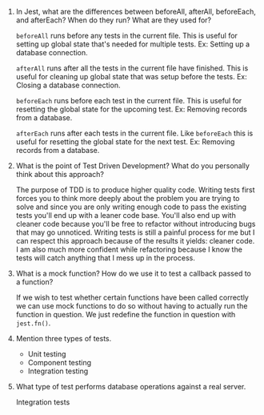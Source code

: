 <!-- Answers to the Short Answer Essay Questions go here -->


1. In Jest, what are the differences between beforeAll, afterAll, beforeEach, and afterEach? When do they run? What are they used for?

    `beforeAll` runs before any tests in the current file. This is useful for setting up global state that's needed for multiple tests. Ex: Setting up a database connection.

    `afterAll` runs after all the tests in the current file have finished. This is useful for cleaning up global state that was setup before the tests. Ex: Closing a database connection.

    `beforeEach` runs before each test in the current file. This is useful for resetting the global state for the upcoming test. Ex: Removing records from a database.

    `afterEach` runs after each tests in the current file. Like `beforeEach` this is useful for resetting the global state for the next test. Ex: Removing records from a database.

1. What is the point of Test Driven Development? What do you personally think about this approach?

    The purpose of TDD is to produce higher quality code. Writing tests first forces you to think more deeply about the problem you are trying to solve and since you are only writing enough code to pass the existing tests you'll end up with a leaner code base. You'll also end up with cleaner code because you'll be free to refactor without introducing bugs that may go unnoticed. Writing tests is still a painful process for me but I can respect this approach because of the results it yields: cleaner code. I am also much more confident while refactoring because I know the tests will catch anything that I mess up in the process.

1. What is a mock function? How do we use it to test a callback passed to a function?

    If we wish to test whether certain functions have been called correctly we can use mock functions to do so without having to actually run the function in question. We just redefine the function in question with `jest.fn()`.

1. Mention three types of tests.

    - Unit testing
    - Component testing
    - Integration testing

1. What type of test performs database operations against a real server.

    Integration tests
